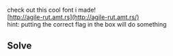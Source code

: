 check out this cool font i made!  
[http://agile-rut.amt.rs](http://agile-rut.amt.rs/)  
hint: putting the correct flag in the box will do something


## Solve

